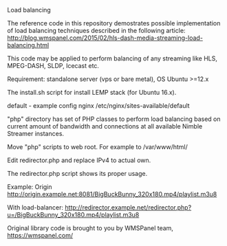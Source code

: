 Load balancing

The reference code in this repository demostrates possible implementation of load balancing techniques described in the following article: http://blog.wmspanel.com/2015/02/hls-dash-media-streaming-load-balancing.html

This code may be applied to perform balancing of any streaming like HLS, MPEG-DASH, SLDP, Icecast etc.

Requirement: standalone server (vps or bare metal), OS Ubuntu >=12.x

The install.sh script for install LEMP stack (for Ubuntu 16.x).

default - example config nginx /etc/nginx/sites-available/default

"php" directory has set of PHP classes to perform load balancing based on current amount of bandwidth and connections at all available Nimble Streamer instances.

Move "php" scripts to web root. For example to /var/www/html/

Edit redirector.php and replace IPv4 to actual own.

The redirector.php script shows its proper usage.

Example: 
Origin http://origin.example.net:8081/BigBuckBunny_320x180.mp4/playlist.m3u8 

With load-balancer: http://redirector.example.net/redirector.php?u=/BigBuckBunny_320x180.mp4/playlist.m3u8


Original library code is brought to you by WMSPanel team, https://wmspanel.com/ 
